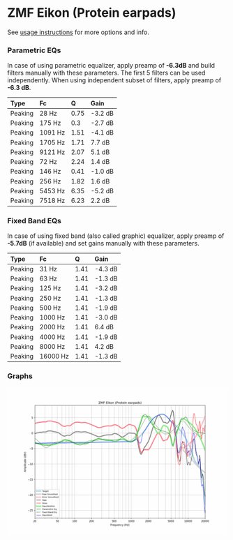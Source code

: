 # ZMF Eikon (Protein earpads)
See [usage instructions](https://github.com/jaakkopasanen/AutoEq#usage) for more options and info.

### Parametric EQs
In case of using parametric equalizer, apply preamp of **-6.3dB** and build filters manually
with these parameters. The first 5 filters can be used independently.
When using independent subset of filters, apply preamp of **-6.3 dB**.

| Type    | Fc      |    Q | Gain    |
|:--------|:--------|:-----|:--------|
| Peaking | 28 Hz   | 0.75 | -3.2 dB |
| Peaking | 175 Hz  | 0.3  | -2.7 dB |
| Peaking | 1091 Hz | 1.51 | -4.1 dB |
| Peaking | 1705 Hz | 1.71 | 7.7 dB  |
| Peaking | 9121 Hz | 2.07 | 5.1 dB  |
| Peaking | 72 Hz   | 2.24 | 1.4 dB  |
| Peaking | 146 Hz  | 0.41 | -1.0 dB |
| Peaking | 256 Hz  | 1.82 | 1.6 dB  |
| Peaking | 5453 Hz | 6.35 | -5.2 dB |
| Peaking | 7518 Hz | 6.23 | 2.2 dB  |

### Fixed Band EQs
In case of using fixed band (also called graphic) equalizer, apply preamp of **-5.7dB**
(if available) and set gains manually with these parameters.

| Type    | Fc       |    Q | Gain    |
|:--------|:---------|:-----|:--------|
| Peaking | 31 Hz    | 1.41 | -4.3 dB |
| Peaking | 63 Hz    | 1.41 | -1.3 dB |
| Peaking | 125 Hz   | 1.41 | -3.2 dB |
| Peaking | 250 Hz   | 1.41 | -1.3 dB |
| Peaking | 500 Hz   | 1.41 | -1.9 dB |
| Peaking | 1000 Hz  | 1.41 | -3.0 dB |
| Peaking | 2000 Hz  | 1.41 | 6.4 dB  |
| Peaking | 4000 Hz  | 1.41 | -1.9 dB |
| Peaking | 8000 Hz  | 1.41 | 4.2 dB  |
| Peaking | 16000 Hz | 1.41 | -1.3 dB |

### Graphs
![](./ZMF%20Eikon%20(Protein%20earpads).png)